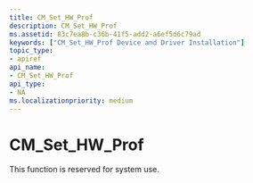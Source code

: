 ```yaml
---
title: CM_Set_HW_Prof
description: CM_Set_HW_Prof
ms.assetid: 83c7ea8b-c36b-41f5-add2-a6ef5d6c79ad
keywords: ["CM_Set_HW_Prof Device and Driver Installation"]
topic_type:
- apiref
api_name:
- CM_Set_HW_Prof
api_type:
- NA
ms.localizationpriority: medium
---
```


# CM_Set_HW_Prof

This function is reserved for system use.
